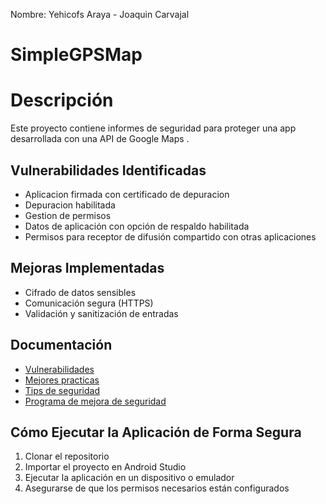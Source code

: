 Nombre: Yehicofs Araya - Joaquin Carvajal

# SimpleGPSMap #

# Descripción 
Este proyecto contiene informes de seguridad para proteger una app desarrollada con una API de Google Maps . 

## Vulnerabilidades Identificadas 
- Aplicacion firmada con certificado de depuracion
- Depuracion habilitada
- Gestion de permisos
- Datos de aplicación con opción de respaldo habilitada
- Permisos para receptor de difusión compartido con otras aplicaciones

## Mejoras Implementadas 
- Cifrado de datos sensibles 
- Comunicación segura (HTTPS) 
- Validación y sanitización de entradas 

## Documentación 
- [Vulnerabilidades](Vulnerabilidades.md) 
- [Mejores practicas](Mejores_practicas.md) 
- [Tips de seguridad](Tips_seguridad.md) 
- [Programa de mejora de seguridad](security_improvement_program.md) 

## Cómo Ejecutar la Aplicación de Forma Segura 
1. Clonar el repositorio 
2. Importar el proyecto en Android Studio 
3. Ejecutar la aplicación en un dispositivo o emulador 
4. Asegurarse de que los permisos necesarios están configurados 
